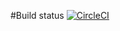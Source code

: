#Build status
[![CircleCI](https://dl.circleci.com/status-badge/img/gh/hobathanh/JavaExercise/tree/master.svg?style=svg)](https://dl.circleci.com/status-badge/redirect/gh/hobathanh/JavaExercise/tree/master)
